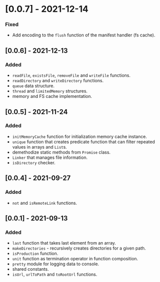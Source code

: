 # [0.0.7] - 2021-12-14

### Fixed

- Add encoding to the `flush` function of the manifest handler (fs cache).

## [0.0.6] - 2021-12-13

### Added

- `readFile`, `existsFile`, `removeFile` and `writeFile` functions.
- `readDirectory` and `writeDirectory` functions.
- `queue` data structure.
- `thread` and `limitedMemory` structures.
- memory and FS cache implementation.

## [0.0.5] - 2021-11-24

### Added

- `initMemoryCache` function for initialization memory cache instance.
- `unique` function that creates predicate function that can filter repeated values in arrays and `List`s.
- demethodize static methods from `Promise` class.
- `Linker` that manages file information.
- `isDirectory` checker.

## [0.0.4] - 2021-09-27

### Added

- `not` and `isRemoteLink` functions.

## [0.0.1] - 2021-09-13

### Added

- `last` function that takes last element from an array.
- `makeDirectories` - recursively creates directories for a given path.
- `isProduction` function.
- `unit` function as termination operator in function composition.
- `pretty` module for logging data to console.
- shared constants.
- `isUrl`, `urlToPath` and `toRootUrl` functions.
